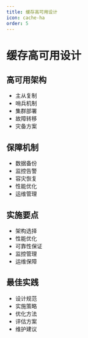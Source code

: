 ```yaml
---
title: 缓存高可用设计
icon: cache-ha
order: 5
---
```


# 缓存高可用设计

## 高可用架构
- 主从复制
- 哨兵机制
- 集群部署
- 故障转移
- 灾备方案

## 保障机制
- 数据备份
- 监控告警
- 容灾恢复
- 性能优化
- 运维管理

## 实施要点
- 架构选择
- 性能优化
- 可靠性保证
- 监控管理
- 运维保障

## 最佳实践
- 设计规范
- 实施策略
- 优化方法
- 评估方案
- 维护建议
